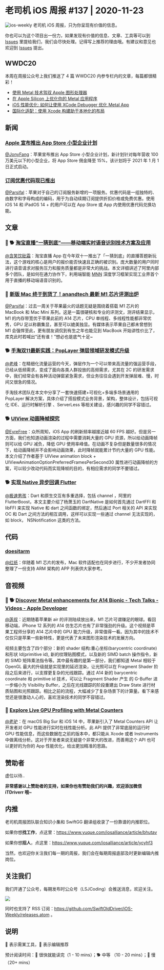 # 老司机 iOS 周报 #137 | 2020-11-23

![ios-weekly](https://github.com/SwiftOldDriver/iOS-Weekly/blob/master/assets/ios-weekly.png?raw=true)
老司机 iOS 周报，只为你呈现有价值的信息。

你也可以为这个项目出一份力，如果发现有价值的信息、文章、工具等可以到 [Issues](https://github.com/SwiftOldDriver/iOS-Weekly/issues) 里提给我们，我们会尽快处理。记得写上推荐的理由哦。有建议和意见也欢迎到 [Issues](https://github.com/SwiftOldDriver/iOS-Weekly/issues) 提出。

## WWDC20

本周在周报公众号上我们推送了 4 篇 WWDC20 内参专栏内的文章，每篇都很精彩！

- [使用 Metal 技术驾驭 Apple 图形处理器](https://mp.weixin.qq.com/s/k-4xTRtKAjHuiRiTPiN0rw)
- [在 Apple Silicon 上优化你的 Metal 应用程序](https://mp.weixin.qq.com/s/rT8XcPUAvVdfXTleGw--jA)
- [iOS 性能优化: 如何让使用 XCode Debugger 优化 Metal App](https://mp.weixin.qq.com/s/HU7F6o-ratWC8ehfDIrORg)
- [国际化适配：使用 Xcode 构建助于本地化的布局](https://mp.weixin.qq.com/s/9iUNek72jZoqNJVLbPViVw)

## 新闻

### [Apple 宣布推出 App Store 小型企业计划](https://www.apple.com.cn/newsroom/2020/11/apple-announces-app-store-small-business-program/)

[@JonyFang](https://github.com/JonyFang)：苹果宣布推出 App Store 小型企业计划，新计划针对每年营收 100 万美元以下的小型企业，将 App Store 佣金降至 15%，该计划将于 2021 年 1 月 1 日正式启动。

### [订阅优惠代码现已推出](https://developer.apple.com/cn/news/?id=g20wyc9c)

[@Parsifal](https://github.com/ParsifalC)：苹果对于自己的订阅服务新增的一项服务。优惠代码是一组独特的、由数字和字母构成的编码，用于为自动续期订阅提供折扣价格或免费优惠。使用 iOS 14 和 iPadOS 14 + 的用户可以在 App Store 或 App 内使用优惠代码兑换功能。

## 文章

### 🌟 🐕 [淘宝直播“一猜到底”——移动端实时语音识别技术方案及应用](https://mp.weixin.qq.com/s/jX7utUnk0BOnu7cVnjNe1w)

[@含笑饮砒霜](https://weibo.com/chinafishnews/)：淘宝直播 App 在今年双十一推出了「一猜到底」的直播答题新玩法，这个游戏的核心是用户的报价能否快速且正确的被识别。庞大数量的用户同时进行语音请求对服务压力和服务质量都是非常大的挑战。本文详细讲述了阿里内部多个团队，是如何在通力协作下，利用端智能 [MNN](https://github.com/alibaba/MNN) 深度学习框架实现工业界首个用于直播的移动端语音识别的。

### 🐎 [新版 Mac 终于到货了！anandtech 最新 M1 芯片评测出炉](https://mp.weixin.qq.com/s/6RmvttZasIBDSki-ieENeg)

[@Parsifal](https://github.com/ParsifalC)：过去一周关于苹果最火的话题无疑是围绕着搭载 M1 芯片的 MacBook 和 Mac Mini 系列。这是一篇很硬核和专业的评测文，测评结果显示，M1 的内存带宽优于苹果此前的 A14 芯片，CPU 单线程、多线程性能都非常优秀，GPU 足以称霸集显，甚至可以媲美独显。有媒体表示苹果自己都未曾想到 M1 会强悍至此，更有朋友调侃到有生之年也能见到 MacBook 开始讲性价比了，库克此时若喊出“还有谁！”想必也是底气十足~

### 🐕 [手淘双11最新实践：PopLayer 弹层领域研发模式升级](https://mp.weixin.qq.com/s/yYsWHv0kq7HK54e1kPBprw)

[@老峰](https://www.github.com/gesantung)：在精细化流量运营的今天，弹层作为一个可以带来高流量的强运营手段，已经从低频需求，变成了面向各类人群投放的高频需求，尤其在 2C 的研发需求中，我们经常会有各种活动弹窗紧急需求，但业务往往会遇到开发弹层难、慢，时间又很急的情况。

手淘技术团队在本文中分享了一套快速搭建+可视化+多端多场景通用的 PopLayer 解决方案，具体介绍了搭投模式业务背景，架构，整体设计，包括可视化 IDE、运行时解析引擎 、ServerLess 等相关建设，感兴趣的同学不容错过。

### 🐕 [UIView 动画降帧探究](https://juejin.cn/post/6896372391388119053)

[@EyreFree](https://www.github.com/EyreFree)：众所周知，iOS App 的刷新频率越接近越 60 FPS 越好。但是另一方面，我们也知道动画渲染的过程中需要消耗大量的 GPU 资源，所以给动画降帧则可以给 GPU 减负，降低 GPU 使用率峰值。在动画不复杂但是数量很多的情况下，给动画降帧并不会影响动画效果，此时降帧就能累计节约大量的 GPU 性能。本文介绍了作者基于 UIView animation block + UIViewAnimationOptionPreferredFramesPerSecond30 属性进行动画降帧的方案，可以较少改动代码而实现降帧的目的，有相应需求的同学不要错过。

### 🐕 [实现 Native 异步回调 Flutter](http://yulingtianxia.com/blog/2020/10/25/Asynchronous-Callback-for-Flutter/)

[@极速男孩](https://github.com/ztlyyznf001)：Dart 和原生交互有多重选择，包括 channel ，阿里的 FlutterBoost，本文主要介绍了杨萧玉的 DartNative 是如何首先通过 DartFFI 和 libFFI 来实现 Native 和 dart 之间函数的绑定，然后通过 Port 相关的 API 来实现 OC 和 Dart 之间方法的相互调用，这样可以实现一些通过 channel 无法实现的，如 block， NSNotification 这类的方法。

## 代码

### [doesitarm](https://github.com/ThatGuySam/doesitarm)

[@红纸](http://github.com/nianran)：伴随着 M1 芯片的发布，Mac 软件适配也在同步进行，不少开发者协同整理了一份支持 ARM 架构的 APP 列表供大家参考。

## 音视频

### 🌟 🐕 [Discover Metal enhancements for A14 Bionic - Tech Talks - Videos - Apple Developer](https://developer.apple.com/videos/play/tech-talks/10858)

[@莲叔](http://aaaron7.github.io/)：近期随着苹果新 air 的评测陆续放出来，M1 芯片可谓赚足的眼球。看回移动端，iPhone 12 系列的 A14 仿生芯片也有了非常强劲的升级。这个视频是苹果工程师分享的 A14 芯片中的 GPU 能力升级，非常值得一看。因为其中的技术不仅仅只是苹果一些新特性，更是代表了未来图形渲染技术的发展方向。

视频主要包含了四个部分：新的 shader 结构:重心坐标(barycentric coordinate)和形状 Id(primitive id), 新的纹理贴图模式，以及新的 SIMD batch 操作指令，新的 SIMD 矩阵乘法指令等。其中最有趣的是第一部分，我们都知道 Metal 相较于 OpenGL 最大的升级就是实现里的延迟渲染，让光照可以在 Fragment Shader 阶段之后来进行，以支撑更复杂的光线跟踪。通过 A14 新的 barycentric coordinate 和 primitive id 技术，可以让 Fragment Shader 产生 的 G-Buffer 进一步缩小为 Visibility Buffer，之后在光线跟踪的阶段重建出 Draw State 进行材质贴图和光照跟踪。相比之前的流程，大幅减少了复杂场景下的计算量。看下来感觉还是很激动人心的，喜欢渲染技术的同学不容错过。

### 🐢 [Explore Live GPU Profiling with Metal Counters](https://developer.apple.com/videos/play/tech-talks/10001)

[@老驴](https://www.weibo.com/6090610445)：在 macOS Big Sur 和 iOS 14 中，苹果新引入了 Metal Counters API 让开发者对 GPU 性能进行实时在线性能分析。此 API 提供了非常底层的运行时 GPU 性能信息，而这些数据在之前的版本中，都只能从 Xcode 或者 Instruments 中做离线分析。这对于开发者来说无疑是个非常大的改进，而善用这个 API 也可以更好的为你的 App 性能优化，给出更加精准的思路。

## 赞助者

虚位以待..

**非常感谢以上赞助者的支持，如果你也有赞助我们的兴趣，欢迎添加微信 iTDriverr 哦~**

## 内推

老司机周报团队联合知识小集和 SwiftGG 翻译组收录了一份靠谱的内推职位。

如果你想**找工作**，点这里：https://www.yuque.com/iosalliance/article/bhutav

如果你想**招人**，点这里：https://www.yuque.com/iosalliance/article/ycyhf3

当然，也欢迎你关注我们每一期的周报，我们会在每期周报底部及时更新编辑内推岗位。

## 关注我们

我们开通了公众号，每期发布时公众号（LSJCoding）会推送消息，欢迎关注。

![](https://github.com/SwiftOldDriver/iOS-Weekly/blob/master/assets/qrcode_for_wechat.jpg?raw=true)

同时也支持了 RSS 订阅：https://github.com/SwiftOldDriver/iOS-Weekly/releases.atom 。

## 说明

🚧 表示需某工具，🌟 表示编辑推荐

预计阅读时间：🐎 很快就能读完（1 - 10 mins）；🐕 中等 （10 - 20 mins）；🐢 慢（20+ mins）
